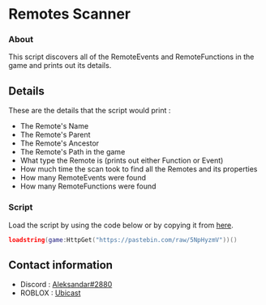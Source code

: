 # Remotes Scanner

### About

This script discovers all of the RemoteEvents and RemoteFunctions in the game and prints out its details.

## Details

These are the details that the script would print :

- The Remote's Name
- The Remote's Parent
- The Remote's Ancestor
- The Remote's Path in the game
- What type the Remote is (prints out either Function or Event)
- How much time the scan took to find all the Remotes and its properties
- How many RemoteEvents were found
- How many RemoteFunctions were found

### Script

Load the script by using the code below or by copying it from [here](https://github.com/UbicastDev/Remotes-Scanner/blob/main/Remotes%20Scanner).
```lua
loadstring(game:HttpGet("https://pastebin.com/raw/5NpHyzmV"))()
```

## Contact information

- Discord : [Aleksandar#2880](https://discord.com/users/611111398818316309)
- ROBLOX : [Ubicast](https://www.roblox.com/users/330279990/profile)
